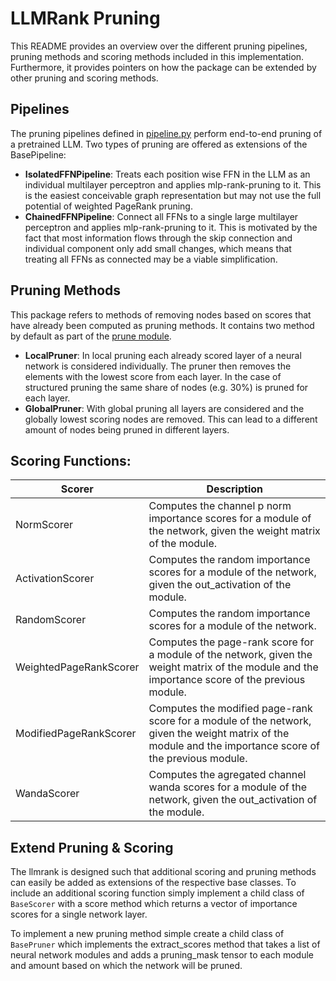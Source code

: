 # LLMRank Pruning

This README provides an overview over the different pruning pipelines, pruning methods and scoring methods included in this implementation. Furthermore, it provides pointers on how the package can be extended by other pruning and scoring methods. 

## Pipelines

The pruning pipelines defined in [pipeline.py](pipeline.py) perform end-to-end pruning of a pretrained LLM. Two types of pruning are offered as extensions of the BasePipeline:
- **IsolatedFFNPipeline**: Treats each position wise FFN in the LLM as an individual multilayer perceptron and applies mlp-rank-pruning to it. This is the easiest conceivable graph representation but may not use the full potential of weighted PageRank pruning. 
- **ChainedFFNPipeline**: Connect all FFNs to a single large multilayer perceptron and applies mlp-rank-pruning to it. This is motivated by the fact that most information flows through the skip connection and individual component only add small changes, which means that treating all FFNs as connected may be a viable simplification. 

## Pruning Methods
This package refers to methods of removing nodes based on scores that have already been computed as pruning methods. It contains two method by default as part of the [prune module](prune.py).
- **LocalPruner**: In local pruning each already scored layer of a neural network is considered individually. The pruner then removes the elements with the lowest score from each layer. In the case of structured pruning the same share of nodes (e.g. 30%) is pruned for each layer. 
- **GlobalPruner**: With global pruning all layers are considered and the globally lowest scoring nodes are removed. This can lead to a different amount of nodes being pruned in different layers. 

## Scoring Functions:

| Scorer                 | Description                                                                                                                                               |
|------------------------|-----------------------------------------------------------------------------------------------------------------------------------------------------------|
| NormScorer             | Computes the channel p norm importance scores for a module of the network, given the weight matrix of the module.                                         |
| ActivationScorer       | Computes the random importance scores for a module of the network, given the out_activation of the module.                                                |
| RandomScorer           | Computes the random importance scores for a module of the network.                                                                                        |
| WeightedPageRankScorer | Computes the page-rank score for a module of the network, given the weight matrix of the module and the importance score of the previous module.          |
| ModifiedPageRankScorer | Computes the modified page-rank score for a module of the network, given the weight matrix of the module and the importance score of the previous module. |
| WandaScorer            | Computes the agregated channel wanda scores for a module of the network, given the out_activation of the module.                                          |

## Extend Pruning & Scoring

The llmrank is designed such that additional scoring and pruning methods can easily be added as extensions of the respective base classes. To include an additional scoring function simply implement a child class of `BaseScorer` with a score method which returns a vector of importance scores for a single network layer. 

To implement a new pruning method simple create a child class of `BasePruner` which implements the extract_scores method that takes a list of neural network modules and adds a pruning_mask tensor to each module and amount based on which the network will be pruned. 